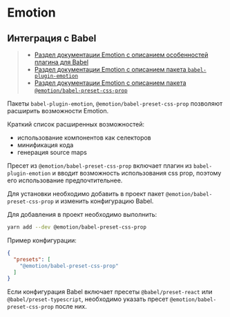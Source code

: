 # Emotion

## Интеграция с Babel

> - [Раздел документации Emotion с описанием особенностей плагина для Babel](https://emotion.sh/docs/babel)
> - [Раздел документации Emotion с описанием пакета `babel-plugin-emotion`](https://emotion.sh/docs/babel-plugin-emotion)
> - [Раздел документации Emotion с описанием пакета `@emotion/babel-preset-css-prop`](https://emotion.sh/docs/@emotion/babel-preset-css-prop)

Пакеты `babel-plugin-emotion`, `@emotion/babel-preset-css-prop` позволяют расширить возможности Emotion.

Краткий список расширенных возможностей:

- использование компонентов как селекторов
- минификация кода
- генерация source maps

 Пресет из `@emotion/babel-preset-css-prop` включает плагин из `babel-plugin-emotion` и вводит возможность использования css prop, поэтому его использование предпочтительнее.

Для установки необходимо добавить в проект пакет `@emotion/babel-preset-css-prop` и изменить конфигурацию Babel.

Для добавления в проект необходимо выполнить:

```sh
yarn add --dev @emotion/babel-preset-css-prop
```

Пример конфигурации:

```json
{
  "presets": [
    "@emotion/babel-preset-css-prop"
  ]
}
```

Если конфигурация Babel включает пресеты `@babel/preset-react` или `@babel/preset-typescript`, необходимо указать пресет `@emotion/babel-preset-css-prop` после них.
